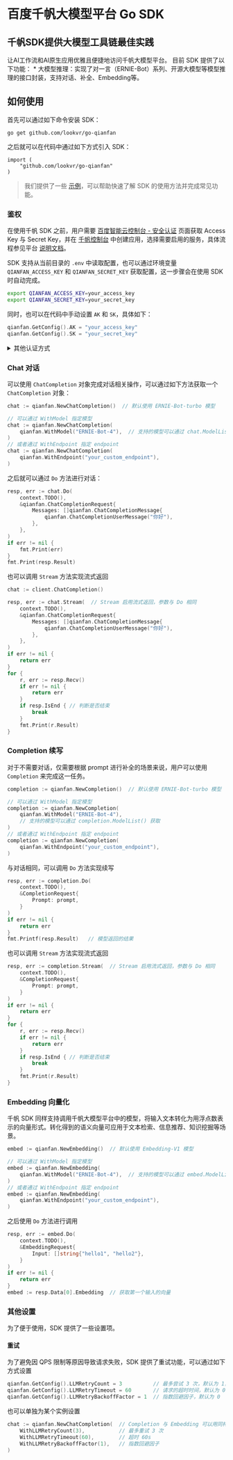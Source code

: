 # 百度千帆大模型平台 Go SDK

## 千帆SDK提供大模型工具链最佳实践
让AI工作流和AI原生应用优雅且便捷地访问千帆大模型平台。 目前 SDK 提供了以下功能：  * 大模型推理：实现了对一言（ERNIE-Bot）系列、开源大模型等模型推理的接口封装，支持对话、补全、Embedding等。


## 如何使用

首先可以通过如下命令安装 SDK：

```
go get github.com/lookvr/go-qianfan
```

之后就可以在代码中通过如下方式引入 SDK：

```
import (
	"github.com/lookvr/go-qianfan"
)
```

> 我们提供了一些 [示例](./examples)，可以帮助快速了解 SDK 的使用方法并完成常见功能。

### 鉴权

在使用千帆 SDK 之前，用户需要 [百度智能云控制台 - 安全认证](https://console.bce.baidu.com/iam/#/iam/accesslist) 页面获取 Access Key 与 Secret Key，并在 [千帆控制台](https://console.bce.baidu.com/qianfan/ais/console/applicationConsole/application) 中创建应用，选择需要启用的服务，具体流程参见平台 [说明文档](https://cloud.baidu.com/doc/Reference/s/9jwvz2egb)。

SDK 支持从当前目录的 `.env` 中读取配置，也可以通过环境变量 `QIANFAN_ACCESS_KEY` 和 `QIANFAN_SECRET_KEY` 获取配置，这一步骤会在使用 SDK 时自动完成。

```bash
export QIANFAN_ACCESS_KEY=your_access_key
export QIANFAN_SECRET_KEY=your_secret_key
```

同时，也可以在代码中手动设置 `AK` 和 `SK`，具体如下：

```go
qianfan.GetConfig().AK = "your_access_key"
qianfan.GetConfig().SK = "your_secret_key"
```

<details>
<summary> 其他认证方式 </summary>

> 这里是一些其他认证方式，请仅在无法获取 Access Key 与 Secret Key 时使用。这些认证方式已经过时，将在未来从 SDK 中移除。

API Key (**AK**) 和 Secret Key (**SK**）是用户在调用千帆模型相关功能时所需要的凭证。具体获取流程参见平台的[应用接入使用说明文档](https://cloud.baidu.com/doc/WENXINWORKSHOP/s/Slkkydake)，但该认证方式无法使用训练、发布模型等功能，若需使用请使用 Access Key 和 Secret Key 的方式进行认证。在获得并配置了 AK 以及 SK 后，用户即可开始使用 SDK，可以通过环境变量的方式配置

```bash
export QIANFAN_AK=your_ak
export QIANFAN_SK=your_sk
```

也可以在代码中通过如下方式配置

```go
qianfan.GetConfig().AK = "your_ak"
qianfan.GetConfig().SK = "your_sk"
```

</details>

### Chat 对话

可以使用 `ChatCompletion` 对象完成对话相关操作，可以通过如下方法获取一个 `ChatCompletion` 对象：

```go
chat := qianfan.NewChatCompletion()  // 默认使用 ERNIE-Bot-turbo 模型

// 可以通过 WithModel 指定模型
chat := qianfan.NewChatCompletion(
    qianfan.WithModel("ERNIE-Bot-4"),  // 支持的模型可以通过 chat.ModelList() 获取
)
// 或者通过 WithEndpoint 指定 endpoint
chat := qianfan.NewChatCompletion(
    qianfan.WithEndpoint("your_custom_endpoint"),
)
```

之后就可以通过 `Do` 方法进行对话：

```go
resp, err := chat.Do(
    context.TODO(),
    &qianfan.ChatCompletionRequest{
        Messages: []qianfan.ChatCompletionMessage{
            qianfan.ChatCompletionUserMessage("你好"),
        },
    },
)
if err != nil {
    fmt.Print(err)
}
fmt.Print(resp.Result)
```

也可以调用 `Stream` 方法实现流式返回

```go
chat := client.ChatCompletion()

resp, err := chat.Stream(  // Stream 启用流式返回，参数与 Do 相同
    context.TODO(),
    &qianfan.ChatCompletionRequest{
        Messages: []qianfan.ChatCompletionMessage{
            qianfan.ChatCompletionUserMessage("你好"),
        },
    },
)
if err != nil {
    return err
}
for {
    r, err := resp.Recv()
    if err != nil {
        return err
    }
    if resp.IsEnd { // 判断是否结束
        break
    }
    fmt.Print(r.Result)
}
```

### Completion 续写

对于不需要对话，仅需要根据 prompt 进行补全的场景来说，用户可以使用 `Completion` 来完成这一任务。

```go
completion := qianfan.NewCompletion()  // 默认使用 ERNIE-Bot-turbo 模型

// 可以通过 WithModel 指定模型
completion := qianfan.NewCompletion(
    qianfan.WithModel("ERNIE-Bot-4"),  
    // 支持的模型可以通过 completion.ModelList() 获取
)
// 或者通过 WithEndpoint 指定 endpoint
completion := qianfan.NewCompletion(
    qianfan.WithEndpoint("your_custom_endpoint"),
)
```

与对话相同，可以调用 `Do` 方法实现续写

```go
resp, err := completion.Do(
    context.TODO(), 
    &CompletionRequest{
        Prompt: prompt,
    }
)
if err != nil {
    return err
}
fmt.Printf(resp.Result)   // 模型返回的结果
```

也可以调用 `Stream` 方法实现流式返回

```go
resp, err := completion.Stream(  // Stream 启用流式返回，参数与 Do 相同
    context.TODO(), 
    &CompletionRequest{
        Prompt: prompt,
    }
)
if err != nil {
    return err
}
for {
    r, err := resp.Recv()
    if err != nil {
        return err
    }
    if resp.IsEnd { // 判断是否结束
        break
    }
    fmt.Print(r.Result)
}
```

### Embedding 向量化

千帆 SDK 同样支持调用千帆大模型平台中的模型，将输入文本转化为用浮点数表示的向量形式。转化得到的语义向量可应用于文本检索、信息推荐、知识挖掘等场景。

```go
embed := qianfan.NewEmbedding()  // 默认使用 Embedding-V1 模型

// 可以通过 WithModel 指定模型
embed := qianfan.NewEmbedding(
    qianfan.WithModel("ERNIE-Bot-4"),  // 支持的模型可以通过 embed.ModelList() 获取
)
// 或者通过 WithEndpoint 指定 endpoint
embed := qianfan.NewEmbedding(
    qianfan.WithEndpoint("your_custom_endpoint"),
)
```

之后使用 `Do` 方法进行调用

```go
resp, err := embed.Do(
    context.TODO(), 
    &EmbeddingRequest{
        Input: []string{"hello1", "hello2"},
    }
)
if err != nil {
    return err
}
embed := resp.Data[0].Embedding  // 获取第一个输入的向量
```

### 其他设置

为了便于使用，SDK 提供了一些设置项。

#### 重试

为了避免因 QPS 限制等原因导致请求失败，SDK 提供了重试功能，可以通过如下方式设置

```go
qianfan.GetConfig().LLMRetryCount = 3          // 最多尝试 3 次，默认为 1，若设置为 0 则无限重试
qianfan.GetConfig().LLMRetryTimeout = 60       // 请求的超时时间，默认为 0 即不设置
qianfan.GetConfig().LLMRetryBackoffFactor = 1  // 指数回避因子，默认为 0
```

也可以单独为某个实例设置

```go
chat := qianfan.NewChatCompletion(  // Completion 与 Embedding 可以用同样方式设置
    WithLLMRetryCount(3),           // 最多重试 3 次
    WithLLMRetryTimeout(60),        // 超时 60s
    WithLLMRetryBackoffFactor(1),   // 指数回避因子
)
```
